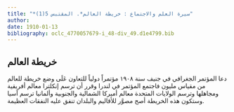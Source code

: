 ```yaml
---
title: "*سيرة العلم والاجتماع : خريطة العالم*. المقتبس 5(1)"
author: 
date: 1910-01-13
bibliography: oclc_4770057679-i_48-div_49.d1e4799.bib
---
```




##  خريطة العالم 


 دعا المؤتمر الجغرافي في جنيف سنة  ١٩٠٨  مؤتمراً دولياً للتعاون عَلَى وضع خريطة للعالم من مقياس مليون فاجتمع المؤتمر في لندرا وقرر أن ترسم إنكلترا معالم أفريقية   ومجاهلها وترسم الولايات المتحدة معالم أميركا الشمالية والجنوبية وألمانيا ترسم آسيا وستكون هذه الخريطة أصح مصوَّر للأقاليم والبلدان تنفق عليه النفقات العظيمة. 
